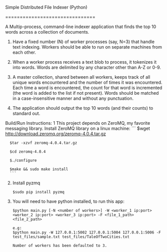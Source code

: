 Simple Distributed File Indexer (Python)

===============================

A Multip-process, command-line indexer application that finds the top 10 words across a collection of documents.


1. Have a fixed number (N) of worker processes (say, N=3) that handle text
indexing. Workers should be able to run on separate machines from each
other.

2. When a worker process receives a text blob to process, it tokenizes it
into words. Words are delimited by any character other than A-Z or 0-9.

3. A master collection, shared between all workers, keeps track of all
unique words encountered and the number of times it was encountered. Each
time a word is encountered, the count for that word is incremented (the
word is added to the list if not present). Words should be matched in a
case-insensitive manner and without any punctuation.

4. The application should output the top 10 words (and their counts) to
standard out.



Build/Run Instructions:
1 This project depends on ZeroMQ, my favorite messaging library. Install ZeroMQ library on a linux machine:
            ```
      $wget http://download.zeromq.org/zeromq-4.0.4.tar.gz

      $tar -xzvf zeromq-4.0.4.tar.gz

      $cd zeromq-4.0.4

      $./configure

      $make && sudo make install
      ```
2. Install pyzmq
      ```
      $sudo pip install pyzmq
      ```
3. You will need to have python installed, to run this app:
      ```
      $python main.py [-N <number of workers>] -W <worker_1 ip:port> <worker_2 ip:port> <worker_3 ip:port> -F <file_1_path> <file_2_path>
      ```

       e.g: 
       $python main.py -W 127.0.0.1:5002 127.0.0.1:5004 127.0.0.1:5006 -F test_files/sample.txt test_files/TaleOfTwoCities.txt

       Number of workers has been defaulted to 3.
